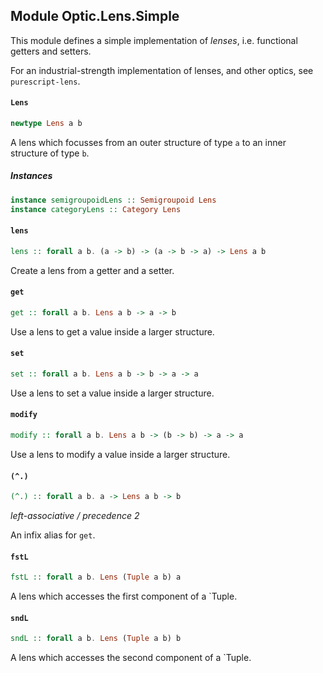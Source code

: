 ## Module Optic.Lens.Simple

This module defines a simple implementation of _lenses_, i.e. functional
getters and setters.

For an industrial-strength implementation of lenses, and other optics, see
`purescript-lens`.

#### `Lens`

``` purescript
newtype Lens a b
```

A lens which focusses from an outer structure of type `a` to an inner structure of type `b`.

##### Instances
``` purescript
instance semigroupoidLens :: Semigroupoid Lens
instance categoryLens :: Category Lens
```

#### `lens`

``` purescript
lens :: forall a b. (a -> b) -> (a -> b -> a) -> Lens a b
```

Create a lens from a getter and a setter.

#### `get`

``` purescript
get :: forall a b. Lens a b -> a -> b
```

Use a lens to get a value inside a larger structure.

#### `set`

``` purescript
set :: forall a b. Lens a b -> b -> a -> a
```

Use a lens to set a value inside a larger structure.

#### `modify`

``` purescript
modify :: forall a b. Lens a b -> (b -> b) -> a -> a
```

Use a lens to modify a value inside a larger structure.

#### `(^.)`

``` purescript
(^.) :: forall a b. a -> Lens a b -> b
```

_left-associative / precedence 2_

An infix alias for `get`.

#### `fstL`

``` purescript
fstL :: forall a b. Lens (Tuple a b) a
```

A lens which accesses the first component of a `Tuple.

#### `sndL`

``` purescript
sndL :: forall a b. Lens (Tuple a b) b
```

A lens which accesses the second component of a `Tuple.



